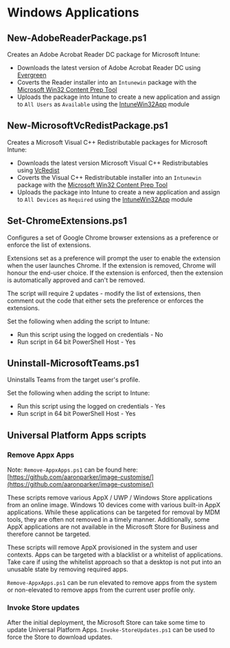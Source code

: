 # Windows Applications

## New-AdobeReaderPackage.ps1

Creates an Adobe Acrobat Reader DC package for Microsoft Intune:

* Downloads the latest version of Adobe Acrobat Reader DC using [Evergreen](https://www.powershellgallery.com/packages/Evergreen/)
* Coverts the Reader installer into an `Intunewin` package with the [Microsoft Win32 Content Prep Tool](https://github.com/microsoft/Microsoft-Win32-Content-Prep-Tool)
* Uploads the package into Intune to create a new application and assign to `All Users` as `Available` using the [IntuneWin32App](https://github.com/MSEndpointMgr/IntuneWin32App/blob/master/README.md) module

## New-MicrosoftVcRedistPackage.ps1

Creates a Microsoft Visual C++ Redistributable packages for Microsoft Intune:

* Downloads the latest version Microsoft Visual C++ Redistributables using [VcRedist](https://www.powershellgallery.com/packages/VcREdist/)
* Coverts the Visual C++ Redistributable installer into an `Intunewin` package with the [Microsoft Win32 Content Prep Tool](https://github.com/microsoft/Microsoft-Win32-Content-Prep-Tool)
* Uploads the package into Intune to create a new application and assign to `All Devices` as `Required` using the [IntuneWin32App](https://github.com/MSEndpointMgr/IntuneWin32App/blob/master/README.md) module

## Set-ChromeExtensions.ps1

Configures a set of Google Chrome browser extensions as a preference or enforce the list of extensions.

Extensions set as a preference will prompt the user to enable the extension when the user launches Chrome. If the extension is removed, Chrome will honour the end-user choice. If the extension is enforced, then the extension is automatically approved and can't be removed.

The script will require 2 updates - modify the list of extensions, then comment out the code that either sets the preference or enforces the extensions.

Set the following when adding the script to Intune:

* Run this script using the logged on credentials - No
* Run script in 64 bit PowerShell Host - Yes

## Uninstall-MicrosoftTeams.ps1

Uninstalls Teams from the target user's profile.

Set the following when adding the script to Intune:

* Run this script using the logged on credentials - Yes
* Run script in 64 bit PowerShell Host - Yes

## Universal Platform Apps scripts

### Remove Appx Apps

Note: `Remove-AppxApps.ps1` can be found here: [https://github.com/aaronparker/image-customise/](https://github.com/aaronparker/image-customise/)

These scripts remove various AppX / UWP / Windows Store applications from an online image. Windows 10 devices come with various built-in AppX applications. While these applications can be targeted for removal by MDM tools, they are often not removed in a timely manner. Additionally, some AppX applications are not available in the Microsoft Store for Business and therefore cannot be targeted.

These scripts will remove AppX provisioned in the system and user contexts. Apps can be targeted with a blacklist or a whitelist of applications. Take care if using the whitelist approach so that a desktop is not put into an unusable state by removing required apps.

`Remove-AppxApps.ps1` can be run elevated to remove apps from the system or non-elevated to remove apps from the current user profile only.

### Invoke Store updates

After the initial deployment, the Microsoft Store can take some time to update Universal Platform Apps. `Invoke-StoreUpdates.ps1` can be used to force the Store to download updates.
